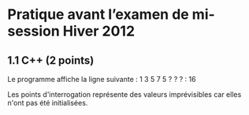 # Pratique avant l’examen de mi-session Hiver 2012

## 1.1 C++ (2 points)

Le programme affiche la ligne suivante :
1 3 5 7 5 ? ? ? : 16

Les points d'interrogation représente des valeurs imprévisibles car elles n'ont pas été initialisées.



